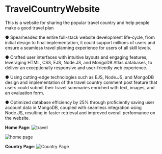 # TravelCountryWebsite
This is a website for sharing the popular travel country and help people make a good travel plan

● Spearheaded the entire full-stack website development life-cycle, from initial design to final implementation, it could support millions of users and ensure a seamless travel planning experience for users of all skill levels.

● Crafted user interfaces with intuitive layouts and engaging features, leveraging HTML, CSS, EJS, Node.JS, and MongoDB Atlas databases, to deliver an exceptionally responsive and user-friendly web experience. 

● Using cutting-edge technologies such as EJS, Node.JS, and MongoDB design and implementation of the travel country comment post feature that users could submit their travel summaries enriched with text, images, and an evaluation form.

● Optimized database efficiency by 25% through proficiently saving user account data in MongoDB, coupled with seamless integration using Node.JS, resulting in faster retrieval and improved overall performance on the website.

**Home Page**:
![travel](https://user-images.githubusercontent.com/60770401/236743181-a9db37ef-852e-4382-b722-5cc786b1aaa4.png)

![home page](https://user-images.githubusercontent.com/60770401/236743658-3aaa4b47-ee32-41d0-ada7-71bd53c06a11.png)

**Country Page**:
![Country Page](https://user-images.githubusercontent.com/60770401/236743649-eb00a226-3a8d-4828-8d90-25bb62ab7094.png)

